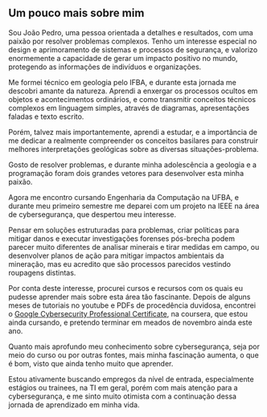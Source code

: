 ## Um pouco mais sobre mim

Sou João Pedro, uma pessoa orientada a detalhes e resultados, com uma paixão por resolver problemas complexos. Tenho um interesse especial no design e aprimoramento de sistemas e processos de segurança, e valorizo enormemente a capacidade de gerar um impacto positivo no mundo, protegendo as informações de indivíduos e organizações.

Me formei técnico em geologia pelo IFBA, e durante esta jornada me descobri amante da natureza. Aprendi a enxergar os processos ocultos em objetos e acontecimentos ordinários, e como transmitir conceitos técnicos complexos em linguagem simples, através de diagramas, apresentações faladas e texto escrito. 

Porém, talvez mais importantemente, aprendi a estudar, e a importância de me dedicar a realmente compreender os conceitos basilares para construir melhores interpretações geológicas sobre as diversas situações-problema.

Gosto de resolver problemas, e durante minha adolescência a geologia e a programação foram dois grandes vetores para desenvolver esta minha paixão.

Agora me encontro cursando Engenharia da Computação na UFBA, e durante meu primeiro semestre me deparei com um projeto na IEEE na área de cybersegurança, que despertou meu interesse.

Pensar em soluções estruturadas para problemas, criar políticas para mitigar danos e executar investigações forenses pós-brecha podem parecer muito diferentes de analisar minerais e tirar medidas em campo, ou desenvolver planos de ação para mitigar impactos ambientais da mineração, mas eu acredito que são processos parecidos vestindo roupagens distintas.

Por conta deste interesse, procurei cursos e recursos com os quais eu pudesse aprender mais sobre esta área tão fascinante. Depois de alguns meses de tutoriais no youtube e PDFs de procedência duvidosa, encontrei o [Google Cybersecurity Professional Certificate](https://www.coursera.org/professional-certificates/google-cybersecurity), na coursera, que estou ainda cursando, e pretendo terminar em meados de novembro ainda este ano.

Quanto mais aprofundo meu conhecimento sobre cybersegurança, seja por meio do curso ou por outras fontes, mais minha fascinação aumenta, o que é bom, visto que ainda tenho muito que aprender.

Estou ativamente buscando empregos da nível de entrada, especialmente estágios ou trainees, na TI em geral, porém com mais atenção para a cybersegurança, e me sinto muito otimista com a continuação dessa jornada de aprendizado em minha vida.
